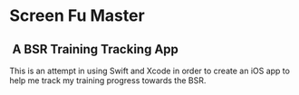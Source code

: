 #  Screen Fu Master

##  A BSR Training Tracking App

This is an attempt in using Swift and Xcode in order to create an iOS app to help me track my training progress towards the BSR.



